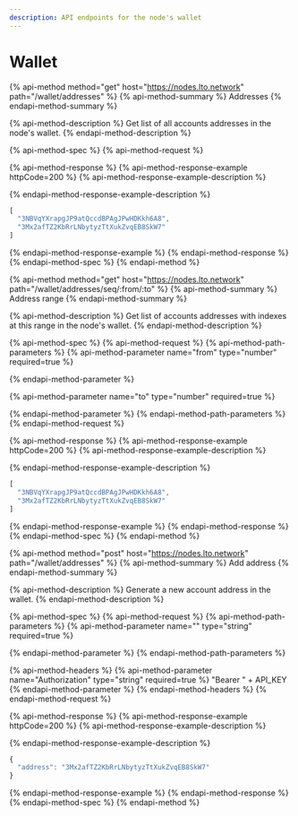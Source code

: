 ```yaml
---
description: API endpoints for the node's wallet
---
```


# Wallet

{% api-method method="get" host="https://nodes.lto.network" path="/wallet/addresses" %}
{% api-method-summary %}
Addresses
{% endapi-method-summary %}

{% api-method-description %}
Get list of all accounts addresses in the node's wallet.
{% endapi-method-description %}

{% api-method-spec %}
{% api-method-request %}

{% api-method-response %}
{% api-method-response-example httpCode=200 %}
{% api-method-response-example-description %}

{% endapi-method-response-example-description %}

```javascript
[
  "3NBVqYXrapgJP9atQccdBPAgJPwHDKkh6A8",
  "3Mx2afTZ2KbRrLNbytyzTtXukZvqEB8SkW7"
]
```
{% endapi-method-response-example %}
{% endapi-method-response %}
{% endapi-method-spec %}
{% endapi-method %}

{% api-method method="get" host="https://nodes.lto.network" path="/wallet/addresses/seq/:from/:to" %}
{% api-method-summary %}
Address range
{% endapi-method-summary %}

{% api-method-description %}
Get list of accounts addresses with indexes at this range in the node's wallet.
{% endapi-method-description %}

{% api-method-spec %}
{% api-method-request %}
{% api-method-path-parameters %}
{% api-method-parameter name="from" type="number" required=true %}

{% endapi-method-parameter %}

{% api-method-parameter name="to" type="number" required=true %}

{% endapi-method-parameter %}
{% endapi-method-path-parameters %}
{% endapi-method-request %}

{% api-method-response %}
{% api-method-response-example httpCode=200 %}
{% api-method-response-example-description %}

{% endapi-method-response-example-description %}

```javascript
[
  "3NBVqYXrapgJP9atQccdBPAgJPwHDKkh6A8",  
  "3Mx2afTZ2KbRrLNbytyzTtXukZvqEB8SkW7"
]
```
{% endapi-method-response-example %}
{% endapi-method-response %}
{% endapi-method-spec %}
{% endapi-method %}

{% api-method method="post" host="https://nodes.lto.network" path="/wallet/addresses" %}
{% api-method-summary %}
Add address
{% endapi-method-summary %}

{% api-method-description %}
Generate a new account address in the wallet.
{% endapi-method-description %}

{% api-method-spec %}
{% api-method-request %}
{% api-method-path-parameters %}
{% api-method-parameter name="" type="string" required=true %}

{% endapi-method-parameter %}
{% endapi-method-path-parameters %}

{% api-method-headers %}
{% api-method-parameter name="Authorization" type="string" required=true %}
"Bearer " + API\_KEY
{% endapi-method-parameter %}
{% endapi-method-headers %}
{% endapi-method-request %}

{% api-method-response %}
{% api-method-response-example httpCode=200 %}
{% api-method-response-example-description %}

{% endapi-method-response-example-description %}

```javascript
{
  "address": "3Mx2afTZ2KbRrLNbytyzTtXukZvqEB8SkW7"
}
```
{% endapi-method-response-example %}
{% endapi-method-response %}
{% endapi-method-spec %}
{% endapi-method %}

### 

